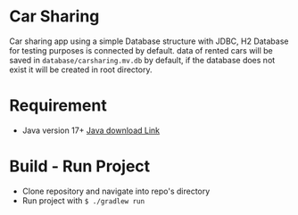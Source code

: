 # Car Sharing
Car sharing app using a simple Database structure with JDBC, H2 Database for testing purposes is connected by default.
data of rented cars will be saved in `database/carsharing.mv.db` by default, if the database does not exist it will be created in root directory.

# Requirement
- Java version 17+ <a href="https://www.oracle.com/de/java/technologies/downloads/">Java download Link</a>

# Build - Run Project
- Clone repository and navigate into repo's directory
- Run project with `$ ./gradlew run`

